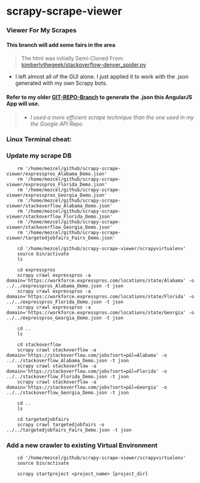 # scrapy-scrape-viewer

### Viewer For My Scrapes
#### This branch will add some fairs in the area

> The html was initially Semi-Cloned From: [kimberlythegeek/stackoverflow-denver_spider.py](https://github.com/kimberlythegeek/scrapy-project/blob/master/tutorial/spiders/stackoverflow-denver_spider.py)

* I left almost all of the GUI alone. I just applied it to work with the .json generated with my own Scrapy bots.

#### Refer to my older [GIT-REPO-Branch](https://github.com/mezcel/googlemaps-api-helloworld/tree/expanded-idea-8-stackoverflow) to generate the .json this AngularJS App will use.

> * <i> I used a more efficient scrape technique than the one used in my the Google API Repo </i>

### Linux Terminal cheat:

### Update my scrape DB
```
    rm '/home/mezcel/github/scrapy-scrape-viewer/expresspros_Alabama_Demo.json'
    rm '/home/mezcel/github/scrapy-scrape-viewer/expresspros_Florida_Demo.json'
    rm '/home/mezcel/github/scrapy-scrape-viewer/expresspros_Georgia_Demo.json'
    rm '/home/mezcel/github/scrapy-scrape-viewer/stackoverflow_Alabama_Demo.json'
    rm '/home/mezcel/github/scrapy-scrape-viewer/stackoverflow_Florida_Demo.json'
    rm '/home/mezcel/github/scrapy-scrape-viewer/stackoverflow_Georgia_Demo.json'
    rm '/home/mezcel/github/scrapy-scrape-viewer/targetedjobfairs_Fairs_Demo.json'

    cd '/home/mezcel/github/scrapy-scrape-viewer/scrapyvirtualenv'
    source bin/activate
    ls

    cd expresspros
    scrapy crawl expresspros -a domain='https://workforce.expresspros.com/locations/state/Alabama' -o ../../expresspros_Alabama_Demo.json -t json
    scrapy crawl expresspros -a domain='https://workforce.expresspros.com/locations/state/Florida' -o ../../expresspros_Florida_Demo.json -t json
    scrapy crawl expresspros -a domain='https://workforce.expresspros.com/locations/state/Georgia' -o ../../expresspros_Georgia_Demo.json -t json

    cd ..
    ls

    cd stackoverflow
    scrapy crawl stackoverflow -a domain='https://stackoverflow.com/jobs?sort=p&l=Alabama' -o ../../stackoverflow_Alabama_Demo.json -t json
    scrapy crawl stackoverflow -a domain='https://stackoverflow.com/jobs?sort=p&l=Florida' -o ../../stackoverflow_Florida_Demo.json -t json
    scrapy crawl stackoverflow -a domain='https://stackoverflow.com/jobs?sort=p&l=Georgia' -o ../../stackoverflow_Georgia_Demo.json -t json

    cd ..
    ls

    cd targetedjobfairs
    scrapy crawl targetedjobfairs -o ../../targetedjobfairs_Fairs_Demo.json -t json

```

### Add a new crawler to existing Virtual Environment
```
    cd '/home/mezcel/github/scrapy-scrape-viewer/scrapyvirtualenv'
    source bin/activate

    scrapy startproject <project_name> [project_dir]
```
